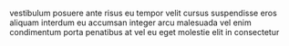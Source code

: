 vestibulum posuere ante risus eu tempor velit cursus suspendisse eros aliquam
interdum eu accumsan integer arcu malesuada vel enim condimentum porta
penatibus at vel eu eget molestie elit in consectetur